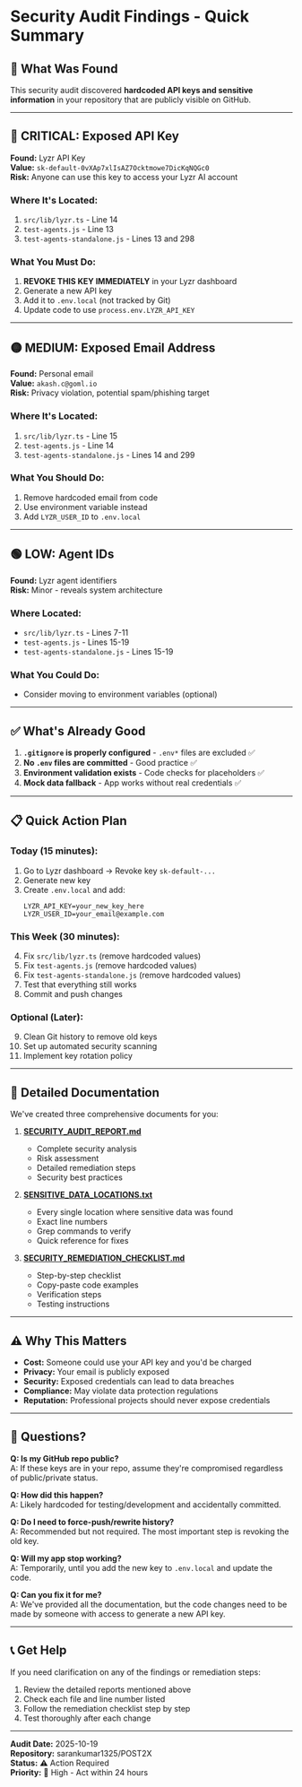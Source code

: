 # Security Audit Findings - Quick Summary

## 🎯 What Was Found

This security audit discovered **hardcoded API keys and sensitive information** in your repository that are publicly visible on GitHub.

---

## 🔴 CRITICAL: Exposed API Key

**Found:** Lyzr API Key  
**Value:** `sk-default-0vXAp7xlIsAZ7Ocktmowe7DicKqNQGc0`  
**Risk:** Anyone can use this key to access your Lyzr AI account

### Where It's Located:
1. `src/lib/lyzr.ts` - Line 14
2. `test-agents.js` - Line 13  
3. `test-agents-standalone.js` - Lines 13 and 298

### What You Must Do:
1. **REVOKE THIS KEY IMMEDIATELY** in your Lyzr dashboard
2. Generate a new API key
3. Add it to `.env.local` (not tracked by Git)
4. Update code to use `process.env.LYZR_API_KEY`

---

## 🟡 MEDIUM: Exposed Email Address

**Found:** Personal email  
**Value:** `akash.c@goml.io`  
**Risk:** Privacy violation, potential spam/phishing target

### Where It's Located:
1. `src/lib/lyzr.ts` - Line 15
2. `test-agents.js` - Line 14
3. `test-agents-standalone.js` - Lines 14 and 299

### What You Should Do:
1. Remove hardcoded email from code
2. Use environment variable instead
3. Add `LYZR_USER_ID` to `.env.local`

---

## 🟢 LOW: Agent IDs

**Found:** Lyzr agent identifiers  
**Risk:** Minor - reveals system architecture

### Where Located:
- `src/lib/lyzr.ts` - Lines 7-11
- `test-agents.js` - Lines 15-19
- `test-agents-standalone.js` - Lines 15-19

### What You Could Do:
- Consider moving to environment variables (optional)

---

## ✅ What's Already Good

1. **`.gitignore` is properly configured** - `.env*` files are excluded ✅
2. **No `.env` files are committed** - Good practice ✅
3. **Environment validation exists** - Code checks for placeholders ✅
4. **Mock data fallback** - App works without real credentials ✅

---

## 📋 Quick Action Plan

### Today (15 minutes):
1. Go to Lyzr dashboard → Revoke key `sk-default-...`
2. Generate new key
3. Create `.env.local` and add:
   ```env
   LYZR_API_KEY=your_new_key_here
   LYZR_USER_ID=your_email@example.com
   ```

### This Week (30 minutes):
4. Fix `src/lib/lyzr.ts` (remove hardcoded values)
5. Fix `test-agents.js` (remove hardcoded values)
6. Fix `test-agents-standalone.js` (remove hardcoded values)
7. Test that everything still works
8. Commit and push changes

### Optional (Later):
9. Clean Git history to remove old keys
10. Set up automated security scanning
11. Implement key rotation policy

---

## 📄 Detailed Documentation

We've created three comprehensive documents for you:

1. **[SECURITY_AUDIT_REPORT.md](./SECURITY_AUDIT_REPORT.md)**
   - Complete security analysis
   - Risk assessment
   - Detailed remediation steps
   - Security best practices

2. **[SENSITIVE_DATA_LOCATIONS.txt](./SENSITIVE_DATA_LOCATIONS.txt)**
   - Every single location where sensitive data was found
   - Exact line numbers
   - Grep commands to verify
   - Quick reference for fixes

3. **[SECURITY_REMEDIATION_CHECKLIST.md](./SECURITY_REMEDIATION_CHECKLIST.md)**
   - Step-by-step checklist
   - Copy-paste code examples
   - Verification steps
   - Testing instructions

---

## ⚠️ Why This Matters

- **Cost:** Someone could use your API key and you'd be charged
- **Privacy:** Your email is publicly exposed
- **Security:** Exposed credentials can lead to data breaches
- **Compliance:** May violate data protection regulations
- **Reputation:** Professional projects should never expose credentials

---

## 🤔 Questions?

**Q: Is my GitHub repo public?**  
A: If these keys are in your repo, assume they're compromised regardless of public/private status.

**Q: How did this happen?**  
A: Likely hardcoded for testing/development and accidentally committed.

**Q: Do I need to force-push/rewrite history?**  
A: Recommended but not required. The most important step is revoking the old key.

**Q: Will my app stop working?**  
A: Temporarily, until you add the new key to `.env.local` and update the code.

**Q: Can you fix it for me?**  
A: We've provided all the documentation, but the code changes need to be made by someone with access to generate a new API key.

---

## 📞 Get Help

If you need clarification on any of the findings or remediation steps:

1. Review the detailed reports mentioned above
2. Check each file and line number listed
3. Follow the remediation checklist step by step
4. Test thoroughly after each change

---

**Audit Date:** 2025-10-19  
**Repository:** sarankumar1325/POST2X  
**Status:** ⚠️ Action Required  
**Priority:** 🔴 High - Act within 24 hours
